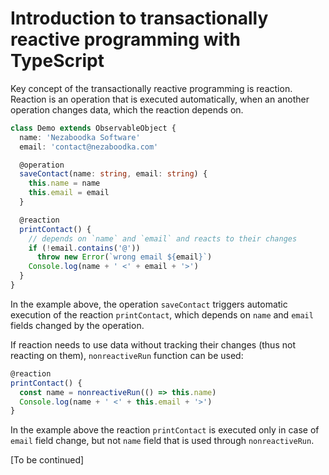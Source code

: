 ﻿

# Introduction to transactionally reactive programming with TypeScript

Key concept of the transactionally reactive programming is reaction.
Reaction is an operation that is executed automatically, when
an another operation changes data, which the reaction depends on.

``` typescript
class Demo extends ObservableObject {
  name: 'Nezaboodka Software'
  email: 'contact@nezaboodka.com'

  @operation
  saveContact(name: string, email: string) {
    this.name = name
    this.email = email
  }

  @reaction
  printContact() {
    // depends on `name` and `email` and reacts to their changes
    if (!email.contains('@'))
      throw new Error(`wrong email ${email}`)
    Console.log(name + ' <' + email + '>')
  }
}
```

In the example above, the operation `saveContact` triggers
automatic execution of the reaction `printContact`, which
depends on `name` and `email` fields changed by the operation.

If reaction needs to use data without tracking their changes
(thus not reacting on them), `nonreactiveRun` function can
be used:

``` typescript
@reaction
printContact() {
  const name = nonreactiveRun(() => this.name)
  Console.log(name + ' <' + this.email + '>')
}
```

In the example above the reaction `printContact` is executed
only in case of `email` field change, but not `name` field that
is used through `nonreactiveRun`.

[To be continued]
